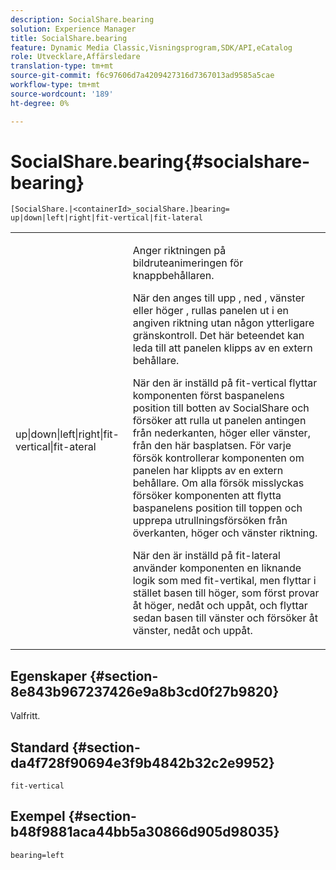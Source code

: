 ```yaml
---
description: SocialShare.bearing
solution: Experience Manager
title: SocialShare.bearing
feature: Dynamic Media Classic,Visningsprogram,SDK/API,eCatalog
role: Utvecklare,Affärsledare
translation-type: tm+mt
source-git-commit: f6c97606d7a4209427316d7367013ad9585a5cae
workflow-type: tm+mt
source-wordcount: '189'
ht-degree: 0%

---
```



# SocialShare.bearing{#socialshare-bearing}

`[SocialShare.|<containerId>_socialShare.]bearing= up|down|left|right|fit-vertical|fit-lateral`

<table id="table_0002BE81371D4E16A56FBEDD13FDF3C2"> 
 <tbody> 
  <tr> 
   <td colname="col1"> <p> <span class="codeph"> up|down|left|right|fit-vertical|fit-ateral  </span> </p> </td> 
   <td colname="col2"> <p> Anger riktningen på bildruteanimeringen för knappbehållaren. </p> <p> När den anges till <span class="codeph"> upp </span>, <span class="codeph"> ned </span>, <span class="codeph"> vänster </span> eller <span class="codeph"> höger </span>, rullas panelen ut i en angiven riktning utan någon ytterligare gränskontroll. Det här beteendet kan leda till att panelen klipps av en extern behållare. </p> <p>När den är inställd på <span class="codeph"> fit-vertical </span> flyttar komponenten först baspanelens position till botten av SocialShare och försöker att rulla ut panelen antingen från nederkanten, höger eller vänster, från den här basplatsen. För varje försök kontrollerar komponenten om panelen har klippts av en extern behållare. Om alla försök misslyckas försöker komponenten att flytta baspanelens position till toppen och upprepa utrullningsförsöken från överkanten, höger och vänster riktning. </p> <p>När den är inställd på <span class="codeph"> fit-lateral </span> använder komponenten en liknande logik som med fit-vertikal, men flyttar i stället basen till höger, som först provar åt höger, nedåt och uppåt, och flyttar sedan basen till vänster och försöker åt vänster, nedåt och uppåt. </p> </td> 
  </tr> 
 </tbody> 
</table>

## Egenskaper {#section-8e843b967237426e9a8b3cd0f27b9820}

Valfritt.

## Standard {#section-da4f728f90694e3f9b4842b32c2e9952}

`fit-vertical`

## Exempel {#section-b48f9881aca44bb5a30866d905d98035}

`bearing=left`
